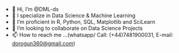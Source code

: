- 👋 Hi, I’m @DML-ds
- 👀 I specialize in Data Science & Machine Learning
- 🌱 I’m proficient in R, Python, SQL, Matplotlib and SciLearn
- 💞️ I’m looking to collaborate on Data Science Projects
- 📫 How to reach me ...(whatsapp/ Call: (+44)7481900031, E-mail: dorogun360@gmail.com)

<!---
DML-ds/DML-ds is a ✨ special ✨ repository because its `README.md` (this file) appears on your GitHub profile.
You can click the Preview link to take a look at your changes.
--->
